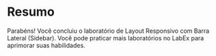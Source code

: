 # Resumo

Parabéns! Você concluiu o laboratório de Layout Responsivo com Barra Lateral (Sidebar). Você pode praticar mais laboratórios no LabEx para aprimorar suas habilidades.
